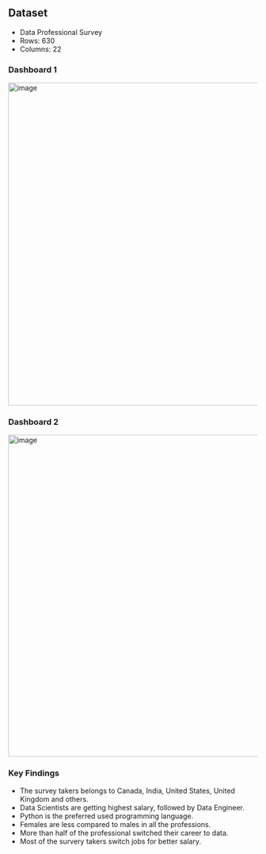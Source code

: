 ## Dataset

- Data Professional Survey
- Rows: 630
- Columns: 22

### Dashboard 1

<img width="651" alt="image" src="https://user-images.githubusercontent.com/50318272/212592748-582445a8-648e-4378-847e-9e8607f34f63.png">

### Dashboard 2

<img width="649" alt="image" src="https://user-images.githubusercontent.com/50318272/212597797-309a967e-d64a-44e2-a8e8-b203f8957bef.png">


### Key Findings
- The survey takers belongs to Canada, India, United States, United Kingdom and others.
- Data Scientists are getting highest salary, followed by Data Engineer.
- Python is the preferred used programming language.
- Females are less compared to males in all the professions.
- More than half of the professional switched their career to data.
- Most of the survery takers switch jobs for better salary.
